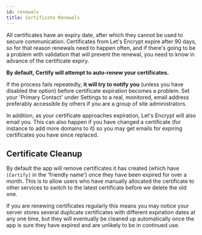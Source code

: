 ```yaml
---
id: renewals
title: Certificate Renewals
---
```


All certificates have an expiry date, after which they cannot be used to secure communication. Certificates from Let's Encrypt expire after 90 days, so for that reason renewals need to happen often, and if there's going to be a problem with validation that will prevent the renewal, you need to know in advance of the certificate expiry.

**By default, Certify will attempt to auto-renew your certificates.**

If the process fails repeatedly, **it will try to notify you** (unless you have disabled the option) before certificate expiration becomes a problem. Set your 'Primary Contact' under Settings to a real, monitored, email address preferably accessible by others if you are a group of site administrators.

In addition, as your certificate approaches expiration, Let's Encrypt will also email you. This can also happen if you have changed a certificate (for instance to add more domains to it) so you may get emails for expiring certificates you have since replaced.

## Certificate Cleanup
By default the app will remove certificates it has created (which have `[Certify]` in the 'friendly name')  once they have been expired for over a month. This is to allow users who have manually allocated the certificate to other services to switch to the latest certificate before we delete the old one.

 If you are renewing certificates regularly this means you may notice your server stores several duplicate certificates with different expiration dates at any one time, but they will eventually be cleaned up automatically once the app is sure they have expired and are unlikely to be in continued use.